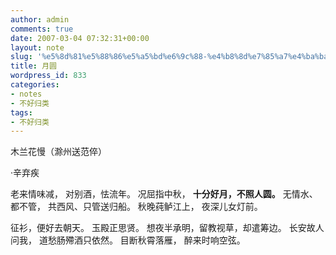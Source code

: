 ```yaml
---
author: admin
comments: true
date: 2007-03-04 07:32:31+00:00
layout: note
slug: '%e5%8d%81%e5%88%86%e5%a5%bd%e6%9c%88-%e4%b8%8d%e7%85%a7%e4%ba%ba%e5%9c%86'
title: 月圆
wordpress_id: 833
categories:
- notes
- 不好归类
tags:
- 不好归类
---
```


木兰花慢（滁州送范倅）

·辛弃疾

老来情味减，
对别酒，怯流年。
况屈指中秋，
**十分好月，不照人圆。**
无情水、都不管，
共西风、只管送归船。
秋晚莼鲈江上，
夜深儿女灯前。

征衫，便好去朝天。
玉殿正思贤。
想夜半承明，留教视草，却遣筹边。
长安故人问我，
道愁肠殢酒只依然。
目断秋霄落雁，
醉来时响空弦。
